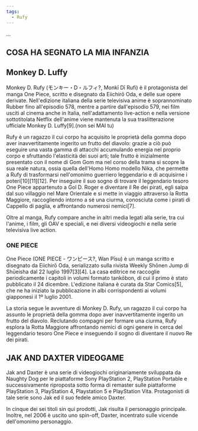 ```yaml
---
tags:
  - Rufy
---
```


...
## COSA HA SEGNATO LA MIA INFANZIA


## Monkey D. Luffy 
Monkey D. Rufy (モンキー・D・ルフィ?, Monkī Dī Rufi) è il protagonista del manga One Piece, scritto e disegnato da Eiichirō Oda, e delle sue opere derivate. Nell'edizione italiana della serie televisiva anime è soprannominato Rubber fino all'episodio 578, mentre a partire dall'episodio 579, nei film usciti al cinema anche in Italia, nell'adattamento live-action e nella versione sottotitolata Netflix dell'anime viene mantenuta la sua traslitterazione ufficiale Monkey D. Luffy[9].(non sei MAI tu)

Rufy è un ragazzo il cui corpo ha acquisito le proprietà della gomma dopo aver inavvertitamente ingerito un frutto del diavolo: grazie a ciò può eseguire una vasta gamma di attacchi accumulando energia nel proprio corpo e sfruttando l'elasticità dei suoi arti; tale frutto è inizialmente presentato con il nome di Gom Gom ma nel corso della trama si scopre la sua reale natura, ossia quella dell'Homo Homo modello Nika, che permette a Rufy di trasformarsi nell'omonimo guerriero leggendario e di acquisirne i poteri[10][11][12]. Per inseguire il suo sogno di trovare il leggendario tesoro One Piece appartenuto a Gol D. Roger e diventare il Re dei pirati, egli salpa dal suo villaggio nel Mare Orientale e si mette in viaggio attraverso la Rotta Maggiore, raccogliendo intorno a sé una ciurma, conosciuta come i pirati di Cappello di paglia, e affrontando numerosi nemici[7].

Oltre al manga, Rufy compare anche in altri media legati alla serie, tra cui l'anime, i film, gli OAV e speciali, e nei diversi videogiochi e nella serie televisiva live action.

### ONE PIECE
One Piece (ONE PIECE - ワンピース?, Wan Pīsu) è un manga scritto e disegnato da Eiichirō Oda, serializzato sulla rivista Weekly Shōnen Jump di Shūeisha dal 22 luglio 1997[3][4]. La casa editrice ne raccoglie periodicamente i capitoli in volumi formato tankōbon, di cui il primo è stato pubblicato il 24 dicembre. L'edizione italiana è curata da Star Comics[5], che ne ha iniziato la pubblicazione in albi corrispondenti ai volumi giapponesi il 1º luglio 2001.

La storia segue le avventure di Monkey D. Rufy, un ragazzo il cui corpo ha assunto le proprietà della gomma dopo aver inavvertitamente ingerito un frutto del diavolo. Reclutando compagni per formare una ciurma, Rufy esplora la Rotta Maggiore affrontando nemici di ogni genere in cerca del leggendario tesoro One Piece e inseguendo il sogno di diventare il nuovo Re dei pirati.

## JAK AND DAXTER VIDEOGAME

Jak and Daxter è una serie di videogiochi originariamente sviluppata da Naughty Dog per le piattaforme Sony PlayStation 2, PlayStation Portable e successivamente riproposta sotto forma di remaster sulle piattaforme PlayStation 3, PlayStation 4, Playstation 5 e PlayStation Vita. Protagonisti di tale serie sono Jak ed il suo fedele amico Daxter.

In cinque dei sei titoli sin qui prodotti, Jak risulta il personaggio principale. Inoltre, nel 2006 è uscito uno spin-off, Daxter, incentrato sulle vicende dell'omonimo personaggio.